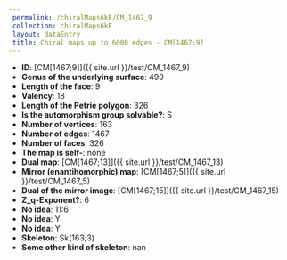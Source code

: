 ```yaml
--- 
 permalink: /chiralMaps6kE/CM_1467_9 
 collection: chiralMaps6kE
 layout: dataEntry
 title: Chiral maps up to 6000 edges - CM[1467;9]
---
```


- **ID**: [CM[1467;9]]({{ site.url }}/test/CM_1467_9)
- **Genus of the underlying surface**: 490
- **Length of the face**: 9
- **Valency**: 18
- **Length of the Petrie polygon**: 326
- **Is the automorphism group solvable?**: S
- **Number of vertices**: 163
- **Number of edges**: 1467
- **Number of faces**: 326
- **The map is self-**: none
- **Dual map**: [CM[1467;13]]({{ site.url }}/test/CM_1467_13)
- **Mirror (enantihomorphic) map**: [CM[1467;5]]({{ site.url }}/test/CM_1467_5)
- **Dual of the mirror image**: [CM[1467;15]]({{ site.url }}/test/CM_1467_15)
- **Z_q-Exponent?**: 6
- **No idea**:  11:6
- **No idea**: Y
- **No idea**: Y
- **Skeleton**: Sk(163;3)
- **Some other kind of skeleton**: nan
